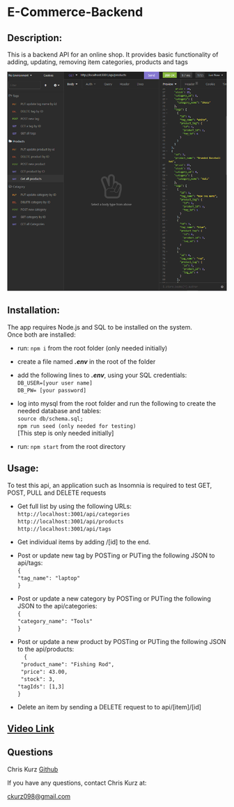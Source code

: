 # E-Commerce-Backend

## Description:  
This is a backend API for an online shop. It provides basic functionality of adding, updating, removing item categories, products and tags   

![](screenshot.png)
## Installation:
The app requires Node.js and SQL to be installed on the system.  
Once both are installed:  
- run: ```npm i``` from the root folder (only needed initially) 
-  create a file named __*.env*__ in the root of the folder
-  add the following lines to __*.env*__, using your SQL credentials:  
       ```DB_USER=[your user name] ```  
       ```DB_PW= [your password] ``` 
- log into mysql from the root folder and run the following to create the needed database and tables:     
   ```source db/schema.sql;```   
   ```npm run seed (only needed for testing)```   
    [This step is only needed initially]

- run: ```npm start``` from the root directory
## Usage: 
To test this api, an application such as Insomnia is required to test GET, POST, PULL and DELETE requests  

- Get full list by using the following URLs:    
```http://localhost:3001/api/categories```   
```http://localhost:3001/api/products```   
```http://localhost:3001/api/tags```   
- Get individual items by adding /[id] to the end.  

- Post or update new tag by POSTing or PUTing the following JSON to api/tags:   
```{```   
	```"tag_name": "laptop"```   
```}```   
- Post or update a new category by POSTing or PUTing the following JSON to the api/categories:   
```{```  
	```"category_name": "Tools"```  
```}```   

- Post or update a new product by POSTing or PUTing the following JSON to the api/products:   
```  {```  
     ``` "product_name": "Fishing Rod",```  
     ``` "price": 43.00,```  
     ``` "stock": 3,```  
      ```"tagIds": [1,3]```   
    ```}```  
- Delete an item by sending a DELETE request to to api/[item]/[id]  

## [Video Link](https://watch.screencastify.com/v/EJeOkFmNDFCICjvUTJdK)

## Questions
Chris Kurz              [Github](https://github.com/chriskurz098)

If you have any questions, contact Chris Kurz at:

[ckurz098@gmail.com](mailto:ckurz098@gmail.com)



